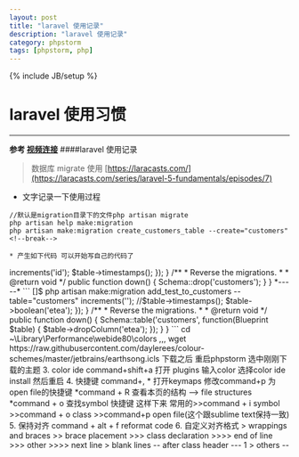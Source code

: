 ```yaml
---  
layout: post
title: "laravel 使用记录"
description: "laravel 使用记录"
category: phpstorm
tags: [phpstorm, php]
---
```

{% include JB/setup %}
# laravel 使用习惯
---

 
**参考 [视频连接](https://laracasts.com/series/)**
####laravel 使用记录 
> 数据库 migrate 使用 [https://laracasts.com/](https://laracasts.com/series/laravel-5-fundamentals/episodes/7)
> 
* 文字记录一下使用过程 

```
//默认是migration目录下的文件php artisan migrate 
php artisan help make:migration
php artisan make:migration create_customers_table --create="customers"
<!--break-->

* 产生如下代码 可以开始写自己的代码了

```
<?php

use Illuminate\Database\Schema\Blueprint;
use Illuminate\Database\Migrations\Migration;

class CreateCustomersTable extends Migration {

    /**
     * Run the migrations.
     *
     * @return void
     */
    public function up()
    {
        Schema::create('customers', function(Blueprint $table)
        {
            $table->increments('id');
            $table->timestamps();
        });
    }

    /**
     * Reverse the migrations.
     *
     * @return void
     */
    public function down()
    {
        Schema::drop('customers');
    }

}
<!--break-->

*-----*
```
[]$ php artisan make:migration add_test_to_customers --table="customers"
<?php

use Illuminate\Database\Schema\Blueprint;
use Illuminate\Database\Migrations\Migration;

class AddTestToCustomer extends Migration {

    /**
     * Run the migrations.
     *
     * @return void
     */
    public function up()
    {
        Schema::table('customers', function(Blueprint $table)
        {
            //$table->increments('');
            //$table->timestamps();
            $table->boolean('etea');
        });
    }

    /**
     * Reverse the migrations.
     *
     * @return void
     */
    public function down()
    {
        Schema::table('customers', function(Blueprint $table)
        {
            $table->dropColumn('etea');
        });
    }

}

```
    cd ~\Library\Performance\webide80\colors
,,,
 wget https://raw.githubusercontent.com/daylerees/colour-schemes/master/jetbrains/earthsong.icls
 下载之后 重启phpstorm  选中刚刚下载的主题
3. color ide  command+shift+a 打开 plugins 输入color 选择color ide install 然后重启
4. 快捷键 command+, * 打开keymaps 修改command+p 为open file的快捷键
                    *command + R   查看本页的结构  --> file structures
                    *command + o 查找symbol 快捷键
    这样下来 常用的>>command + i symbol >>command + o class >>command+p open file(这个跟sublime text保持一致)
5. 保持对齐  command + alt + f  reformat code
6. 自定义对齐格式  > wrappings and braces >> brace placement  >>> class declaration >>>> end of line  
                                                            >>> other >>>> next line  
                > blank lines          -- after class header  --- 1
                > others               -- 


<!--break-->
